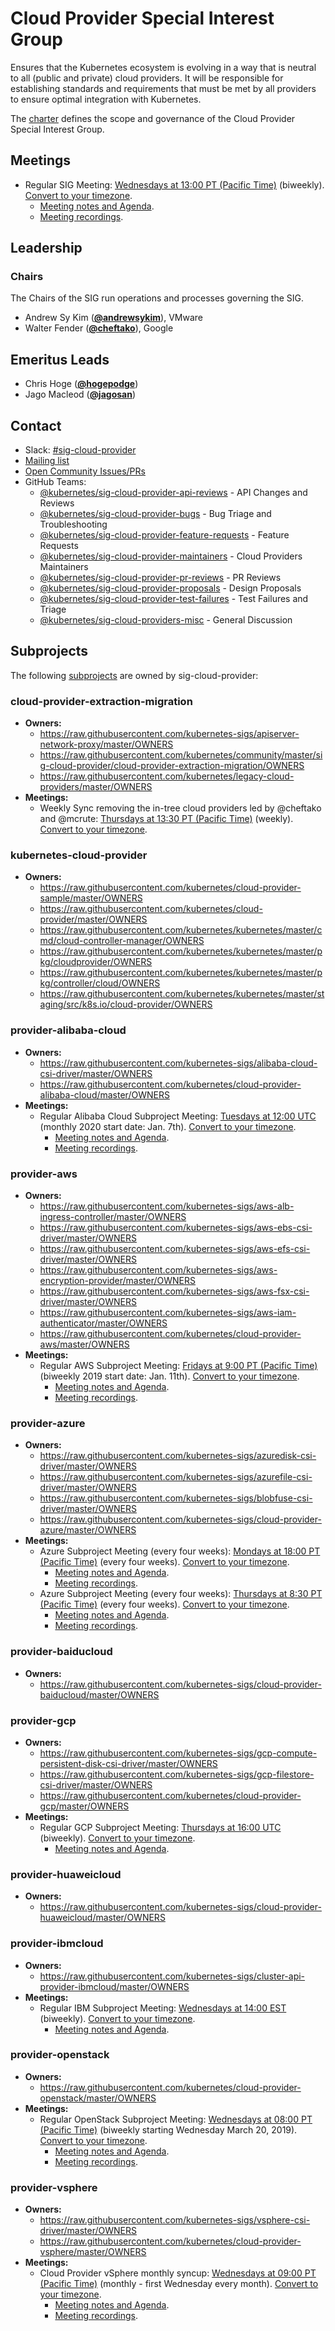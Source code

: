 <!---
This is an autogenerated file!

Please do not edit this file directly, but instead make changes to the
sigs.yaml file in the project root.

To understand how this file is generated, see https://git.k8s.io/community/generator/README.md
--->
# Cloud Provider Special Interest Group

Ensures that the Kubernetes ecosystem is evolving in a way that is neutral to all (public and private) cloud providers. It will be responsible for establishing standards and requirements that must be met by all providers to ensure optimal integration with Kubernetes.

The [charter](CHARTER.md) defines the scope and governance of the Cloud Provider Special Interest Group.

## Meetings
* Regular SIG Meeting: [Wednesdays at 13:00 PT (Pacific Time)](https://zoom.us/j/508079177) (biweekly). [Convert to your timezone](http://www.thetimezoneconverter.com/?t=13:00&tz=PT%20%28Pacific%20Time%29).
  * [Meeting notes and Agenda](https://docs.google.com/document/d/1OZE-ub-v6B8y-GuaWejL-vU_f9jsjBbrim4LtTfxssw/edit#heading=h.w7i4ksrweimp).
  * [Meeting recordings](https://www.youtube.com/playlist?list=PL69nYSiGNLP3dXLcYbRKCbpPCN-8CDFAB).

## Leadership

### Chairs
The Chairs of the SIG run operations and processes governing the SIG.

* Andrew Sy Kim (**[@andrewsykim](https://github.com/andrewsykim)**), VMware
* Walter Fender (**[@cheftako](https://github.com/cheftako)**), Google

## Emeritus Leads

* Chris Hoge (**[@hogepodge](https://github.com/hogepodge)**)
* Jago Macleod (**[@jagosan](https://github.com/jagosan)**)

## Contact
- Slack: [#sig-cloud-provider](https://kubernetes.slack.com/messages/sig-cloud-provider)
- [Mailing list](https://groups.google.com/forum/#!forum/kubernetes-sig-cloud-provider)
- [Open Community Issues/PRs](https://github.com/kubernetes/community/labels/sig%2Fcloud-provider)
- GitHub Teams:
    - [@kubernetes/sig-cloud-provider-api-reviews](https://github.com/orgs/kubernetes/teams/sig-cloud-provider-api-reviews) - API Changes and Reviews
    - [@kubernetes/sig-cloud-provider-bugs](https://github.com/orgs/kubernetes/teams/sig-cloud-provider-bugs) - Bug Triage and Troubleshooting
    - [@kubernetes/sig-cloud-provider-feature-requests](https://github.com/orgs/kubernetes/teams/sig-cloud-provider-feature-requests) - Feature Requests
    - [@kubernetes/sig-cloud-provider-maintainers](https://github.com/orgs/kubernetes/teams/sig-cloud-provider-maintainers) - Cloud Providers Maintainers
    - [@kubernetes/sig-cloud-provider-pr-reviews](https://github.com/orgs/kubernetes/teams/sig-cloud-provider-pr-reviews) - PR Reviews
    - [@kubernetes/sig-cloud-provider-proposals](https://github.com/orgs/kubernetes/teams/sig-cloud-provider-proposals) - Design Proposals
    - [@kubernetes/sig-cloud-provider-test-failures](https://github.com/orgs/kubernetes/teams/sig-cloud-provider-test-failures) - Test Failures and Triage
    - [@kubernetes/sig-cloud-providers-misc](https://github.com/orgs/kubernetes/teams/sig-cloud-providers-misc) - General Discussion

## Subprojects

The following [subprojects][subproject-definition] are owned by sig-cloud-provider:
### cloud-provider-extraction-migration
- **Owners:**
  - https://raw.githubusercontent.com/kubernetes-sigs/apiserver-network-proxy/master/OWNERS
  - https://raw.githubusercontent.com/kubernetes/community/master/sig-cloud-provider/cloud-provider-extraction-migration/OWNERS
  - https://raw.githubusercontent.com/kubernetes/legacy-cloud-providers/master/OWNERS
- **Meetings:**
  - Weekly Sync removing the in-tree cloud providers led by @cheftako and @mcrute: [Thursdays at 13:30 PT (Pacific Time)](https://docs.google.com/document/d/1KLsGGzNXQbsPeELCeF_q-f0h0CEGSe20xiwvcR2NlYM/edit) (weekly). [Convert to your timezone](http://www.thetimezoneconverter.com/?t=13:30&tz=PT%20%28Pacific%20Time%29).
### kubernetes-cloud-provider
- **Owners:**
  - https://raw.githubusercontent.com/kubernetes/cloud-provider-sample/master/OWNERS
  - https://raw.githubusercontent.com/kubernetes/cloud-provider/master/OWNERS
  - https://raw.githubusercontent.com/kubernetes/kubernetes/master/cmd/cloud-controller-manager/OWNERS
  - https://raw.githubusercontent.com/kubernetes/kubernetes/master/pkg/cloudprovider/OWNERS
  - https://raw.githubusercontent.com/kubernetes/kubernetes/master/pkg/controller/cloud/OWNERS
  - https://raw.githubusercontent.com/kubernetes/kubernetes/master/staging/src/k8s.io/cloud-provider/OWNERS
### provider-alibaba-cloud
- **Owners:**
  - https://raw.githubusercontent.com/kubernetes-sigs/alibaba-cloud-csi-driver/master/OWNERS
  - https://raw.githubusercontent.com/kubernetes/cloud-provider-alibaba-cloud/master/OWNERS
- **Meetings:**
  - Regular Alibaba Cloud Subproject Meeting: [Tuesdays at 12:00 UTC](https://docs.google.com/document/d/1FQx0BPlkkl1Bn0c9ocVBxYIKojpmrS1CFP5h0DI68AE/edit) (monthly 2020 start date: Jan. 7th). [Convert to your timezone](http://www.thetimezoneconverter.com/?t=12:00&tz=UTC).
    - [Meeting notes and Agenda](https://docs.google.com/document/d/1x7E2Brzx8rAEI4IIsfOZuZUBIf-J4NTIGuDaKb8z_sM/edit).
    - [Meeting recordings](https://www.youtube.com/playlist?list=PLWpmsLfcyyD7HAhlLTuwmI9KWuoiaN9nO).
### provider-aws
- **Owners:**
  - https://raw.githubusercontent.com/kubernetes-sigs/aws-alb-ingress-controller/master/OWNERS
  - https://raw.githubusercontent.com/kubernetes-sigs/aws-ebs-csi-driver/master/OWNERS
  - https://raw.githubusercontent.com/kubernetes-sigs/aws-efs-csi-driver/master/OWNERS
  - https://raw.githubusercontent.com/kubernetes-sigs/aws-encryption-provider/master/OWNERS
  - https://raw.githubusercontent.com/kubernetes-sigs/aws-fsx-csi-driver/master/OWNERS
  - https://raw.githubusercontent.com/kubernetes-sigs/aws-iam-authenticator/master/OWNERS
  - https://raw.githubusercontent.com/kubernetes/cloud-provider-aws/master/OWNERS
- **Meetings:**
  - Regular AWS Subproject Meeting: [Fridays at 9:00 PT (Pacific Time)](https://zoom.us/my/k8ssigaws) (biweekly 2019 start date: Jan. 11th). [Convert to your timezone](http://www.thetimezoneconverter.com/?t=9:00&tz=PT%20%28Pacific%20Time%29).
    - [Meeting notes and Agenda](https://docs.google.com/document/d/1-i0xQidlXnFEP9fXHWkBxqySkXwJnrGJP9OGyP2_P14/edit).
    - [Meeting recordings](https://www.youtube.com/playlist?list=PL69nYSiGNLP29DzPOBBaJi-SO3AQ_b4HC).
### provider-azure
- **Owners:**
  - https://raw.githubusercontent.com/kubernetes-sigs/azuredisk-csi-driver/master/OWNERS
  - https://raw.githubusercontent.com/kubernetes-sigs/azurefile-csi-driver/master/OWNERS
  - https://raw.githubusercontent.com/kubernetes-sigs/blobfuse-csi-driver/master/OWNERS
  - https://raw.githubusercontent.com/kubernetes-sigs/cloud-provider-azure/master/OWNERS
- **Meetings:**
  - Azure Subproject Meeting (every four weeks): [Mondays at 18:00 PT (Pacific Time)](https://zoom.us/j/586836662) (every four weeks). [Convert to your timezone](http://www.thetimezoneconverter.com/?t=18:00&tz=PT%20%28Pacific%20Time%29).
    - [Meeting notes and Agenda](https://docs.google.com/document/d/1SpxvmOgHDhnA72Z0lbhBffrfe9inQxZkU9xqlafOW9k/edit).
    - [Meeting recordings](https://www.youtube.com/watch?v=yQLeUKi_dwg&list=PL69nYSiGNLP2JNdHwB8GxRs2mikK7zyc4).
  - Azure Subproject Meeting (every four weeks): [Thursdays at 8:30 PT (Pacific Time)](https://zoom.us/j/586836662) (every four weeks). [Convert to your timezone](http://www.thetimezoneconverter.com/?t=8:30&tz=PT%20%28Pacific%20Time%29).
    - [Meeting notes and Agenda](https://docs.google.com/document/d/1SpxvmOgHDhnA72Z0lbhBffrfe9inQxZkU9xqlafOW9k/edit).
    - [Meeting recordings](https://www.youtube.com/watch?v=yQLeUKi_dwg&list=PL69nYSiGNLP2JNdHwB8GxRs2mikK7zyc4).
### provider-baiducloud
- **Owners:**
  - https://raw.githubusercontent.com/kubernetes-sigs/cloud-provider-baiducloud/master/OWNERS
### provider-gcp
- **Owners:**
  - https://raw.githubusercontent.com/kubernetes-sigs/gcp-compute-persistent-disk-csi-driver/master/OWNERS
  - https://raw.githubusercontent.com/kubernetes-sigs/gcp-filestore-csi-driver/master/OWNERS
  - https://raw.githubusercontent.com/kubernetes/cloud-provider-gcp/master/OWNERS
- **Meetings:**
  - Regular GCP Subproject Meeting: [Thursdays at 16:00 UTC](https://docs.google.com/document/d/1FQx0BPlkkl1Bn0c9ocVBxYIKojpmrS1CFP5h0DI68AE/edit) (biweekly). [Convert to your timezone](http://www.thetimezoneconverter.com/?t=16:00&tz=UTC).
    - [Meeting notes and Agenda](https://docs.google.com/document/d/1mtmwZ4oVSSWhbEw8Lfzvc7ig84qxUpdK6uHyJp8rSGU/edit).
### provider-huaweicloud
- **Owners:**
  - https://raw.githubusercontent.com/kubernetes-sigs/cloud-provider-huaweicloud/master/OWNERS
### provider-ibmcloud
- **Owners:**
  - https://raw.githubusercontent.com/kubernetes-sigs/cluster-api-provider-ibmcloud/master/OWNERS
- **Meetings:**
  - Regular IBM Subproject Meeting: [Wednesdays at 14:00 EST](https://zoom.us/j/9392903494) (biweekly). [Convert to your timezone](http://www.thetimezoneconverter.com/?t=14:00&tz=EST).
    - [Meeting notes and Agenda](https://docs.google.com/document/d/1qd_LTu5GFaxUhSWTHigowHt3XwjJVf1L57kupj8lnwg/edit).
### provider-openstack
- **Owners:**
  - https://raw.githubusercontent.com/kubernetes/cloud-provider-openstack/master/OWNERS
- **Meetings:**
  - Regular OpenStack Subproject Meeting: [Wednesdays at 08:00 PT (Pacific Time)](https://docs.google.com/document/d/1bW3j4hFN4D8rv2LFv-DybB3gcE5ISAaOO_OpvDCgrGg/edit) (biweekly starting Wednesday March 20, 2019). [Convert to your timezone](http://www.thetimezoneconverter.com/?t=08:00&tz=PT%20%28Pacific%20Time%29).
    - [Meeting notes and Agenda](https://docs.google.com/document/d/15UwgLbEyZyXXxVtsThcSuPiJru4CuqU9p3ttZSfTaY4/edit).
    - [Meeting recordings](https://www.youtube.com/watch?v=iCfUx7ilh0E&list=PL69nYSiGNLP20iTSChQ_i2QQmTBl3M7ax).
### provider-vsphere
- **Owners:**
  - https://raw.githubusercontent.com/kubernetes-sigs/vsphere-csi-driver/master/OWNERS
  - https://raw.githubusercontent.com/kubernetes/cloud-provider-vsphere/master/OWNERS
- **Meetings:**
  - Cloud Provider vSphere monthly syncup: [Wednesdays at 09:00 PT (Pacific Time)](https://zoom.us/j/584244729) (monthly - first Wednesday every month). [Convert to your timezone](http://www.thetimezoneconverter.com/?t=09:00&tz=PT%20%28Pacific%20Time%29).
    - [Meeting notes and Agenda](https://docs.google.com/document/d/1B0NmmKVh8Ea5hnNsbUsJC7ZyNCsq_6NXl5hRdcHlJgY/edit?usp=sharing).
    - [Meeting recordings](https://www.youtube.com/playlist?list=PLutJyDdkKQIpOT4bOfuO3MEMHvU1tRqyR).

[subproject-definition]: https://github.com/kubernetes/community/blob/master/governance.md#subprojects
<!-- BEGIN CUSTOM CONTENT -->

<!-- END CUSTOM CONTENT -->

